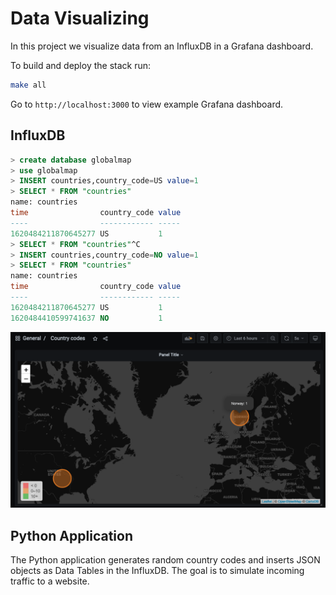 # Data Visualizing

In this project we visualize data from an InfluxDB in a Grafana dashboard.

To build and deploy the stack run:

```bash
make all
```

Go to ```http://localhost:3000``` to view example Grafana dashboard.

## InfluxDB

```SQL
> create database globalmap
> use globalmap
> INSERT countries,country_code=US value=1
> SELECT * FROM "countries"
name: countries
time                country_code value
----                ------------ -----
1620484211870645277 US           1
> SELECT * FROM "countries"^C
> INSERT countries,country_code=NO value=1
> SELECT * FROM "countries"
name: countries
time                country_code value
----                ------------ -----
1620484211870645277 US           1
1620484410599741637 NO           1
```

![country_codes](images/country_codes.png)

## Python Application

The Python application generates random country codes and inserts JSON objects as Data Tables in the InfluxDB. The goal is to simulate incoming traffic to a website.
